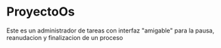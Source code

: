 # ProyectoOs
Este es un administrador de tareas con interfaz "amigable" para la pausa, reanudacion y finalizacion de un proceso
